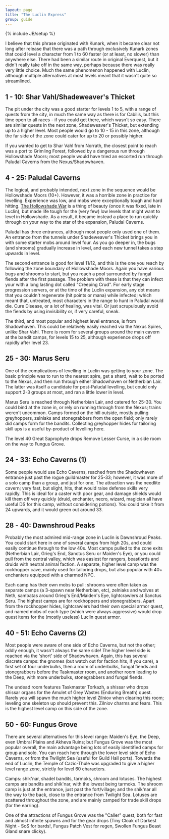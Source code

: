```yaml
---
layout: page
title: "The Luclin Express"
group: guide
---
```

{% include JB/setup %}

I believe that this phrase originated with Kunark, when it became clear not long after release that there was a path through exclusively Kunark zones that could level a character from 1 to 60 faster (or at least, no slower) than anywhere else.  There had been a similar route in original Everquest, but it didn't really take off in the same way, perhaps because there was really very little choice.  Much the same phenomenon happened with Luclin, although multiple alternatives at most levels meant that it wasn't quite so streamlined.

## 1 - 10: Shar Vahl/Shadeweaver's Thicket

The pit under the city was a good starter for levels 1 to 5, with a range of quests from the city, in much the same way as there is for Cabilis, but this time open to all races - if you could get there, which wasn't so easy.  There are similar quests in the next zone, Shadeweaver's Thicket, but extending up to a higher level.  Most people would go to 10 - 15 in this zone, although the far side of the zone could cater for up to 20 or possibly higher.

If you wanted to get to Shar Vahl from Norrath, the closest point to reach was a port to Grimling Forest, followed by a dangerous run through Hollowshade Moors; most people would have tried an escorted run through Paludal Caverns from the Nexus/Shadowhaven.

## 4 - 25: Paludal Caverns

The logical, and probably intended, next zone in the sequence would be Hollowshade Moors (10+).  However, it was a horrible zone in practice for levelling.  Experience was low, and mobs were exceptionally tough and hard hitting.  [The Hollowshade War](/eqguide/guides/hollowshade-war) is a thing of beauty (once it was fixed, late in Luclin), but made life tough for the (very few) low levels that might want to level in Hollowshade.  As a result, it became instead a place to run quickly through on your way to the star of the expansion, Paludal Caverns.

Paludal has three entrances, although most people only used one of them.  An entrance from the tunnels under Shadeweaver's Thicket brings you in with some starter mobs around level four.  As you go deeper in, the bugs (and shrooms) gradually increase in level, and each new tunnel takes a step upwards in level.

The second entrance is good for level 11/12, and this is the one you reach by following the zone boundary of Hollowshade Moors.  Again you have various bugs and shrooms to start, but you reach a pool surrounded by fungal fiends after the first passage.  The problem with these is that they can infect your with a long lasting dot called "Creeping Crud".  For early stage progression servers, or at the time of the Luclin expansion, any dot means that you couldn't regenerate (hit points or mana) while infected; which meant that, untreated, most characters in the range to hunt in Paludal would die.  Cure Disease, or a lot of healing, was vital.  Or just scrupulously avoid the fiends by using invisibility or, if very careful, sneak.

The third, and most popular and highest level entrance, is from Shadowhaven.  This could be relatively easily reached via the Nexus Spires, unlike Shar Vahl.  There is room for several groups around the main cavern at the bandit camps, for levels 15 to 25, although experience drops off rapidly after level 23.

## 25 - 30: Marus Seru

One of the complications of levelling in Luclin was getting to your zone.  The basic principle was to run to the nearest spire, get a shard, wait to be ported to the Nexus, and then run through either Shadowhaven or Netherbian Lair.  The latter was itself a candidate for post-Paludal levelling, but could only support 2-3 groups at most, and ran a little lower in level.

Marus Seru is reached through Netherbian Lair, and catered for 25-30.  You could bind at the zone in, or rely on running through from the Nexus; trains weren't uncommon.  Camps formed on the hill outside, mostly pulling greyhoppers, zelniaks and stonegrabbers from the open field; only rarely did camps form for the bandits.  Collecting greyhopper hides for tailoring skill ups is a useful by-product of levelling here.

The level 40 Great Saprophyte drops Remove Lesser Curse, in a side room on the way to Fungus Grove.

## 24 - 33: Echo Caverns (1)

Some people would use Echo Caverns, reached from the Shadowhaven entrance just past the rogue guildmaster for 25-33; however, it was more of a solo camp than a group, and just for one.  The attraction was the needlite cavern; very fast, but slight, hits, that would raise defense skills very rapidly.  This is ideal for a caster with poor gear, and damage shields would kill them off very quickly (druid, enchanter, necro, wizard, magician all have useful DS for this camp, without considering potions).  You could take it from 24 upwards, and it would green out around 33.

## 28 - 40: Dawnshroud Peaks

Probably the most admired mid-range zone in Luclin is Dawnshroud Peaks.  You could start here in one of several camps from high 20s, and could easily continue through to the low 40s.  Most camps pulled to the zone exits (Netherbian Lair, Grieg's End, Sanctus Seru or Maiden's Eye), or you could pull from the central valley, which was easiest for rangers, beastlords and druids with neutral animal faction.  A separate, higher level camp was the rockhopper cave, mainly used for tailoring drops, but also popular with 40+ enchanters equipped with a charmed NPC.

Each camp has their own mobs to pull: shrooms were often taken as separate camps (a 3-spawn near Netherbian, etc), zelniaks and wolves at Neth, sambatas around Grieg's End/Maiden's Eye, lightcrawlers at Sanctus Seru.  The highest camps are for rockhoppers and stonegrabbers.  Apart from the rockhopper hides, lightcrawlers had their own special armor quest, and named mobs of each type (which were always aggressive) would drop quest items for the (mostly useless) Luclin quest armor.

## 40 - 51: Echo Caverns (2)

Most people were aware of one side of Echo Caverns, but not the other; oddly enough, it wasn't always the same side!  The higher level side is reached via the 'short' side of Shadowhaven.  Again, this has several discrete camps: the gnomes (but watch out for faction hits, if you care), a first set of four underbulks, then a room of underbulks, fungal fiends and stonegrabbers before the Taskmaster room, and another room leading to the Deep, with more underbulks, stonegrabbers and fungal fiends.

The undead room features Taskmaster Torkazh, a shissar who drops shissar organs for the Amulet of Grey Wastes (Enduring Breath) quest.  Rarely you will spawn the much higher level Zilniov when clearing this room; leveling one skeleton up should prevent this.  Zilniov charms and fears.  This is the highest level camp on this side of the zone.

## 50 - 60: Fungus Grove

There are several alternatives for this level range: Maiden's Eye, the Deep, even Umbral Plains and Akheva Ruins; but Fungus Grove was the most popular overall, the main advantage being lots of easily identified camps for group and solo.  You can reach here through the lower level side of Echo Caverns, or from the Twilight Sea (useful for Guild Hall ports).  Towards the end of Luclin, the Temple of Cazic-Thule was upgraded to give a higher level range zone, strictly for level 60 characters.

Camps: shik'nar, shadel bandits, tarmoks, shroom and lotuses.  The highest camps are bandits and shik'nar, with the lowest being tarmoks.  The shroom camp is just at the entrance, just past the fort/village; and the shik'nar all the way to the back, close to the entrance from Twilight Sea.  Lotuses are scattered throughout the zone, and are mainly camped for trade skill drops (for the earring).

One of the attractions of Fungus Grove was the "Caller" quest, both for fast and almost infinite spawns and for the gear drops (Tiny Cloak of Darkest Night - SoS for bards!, Fungus Patch Vest for regen, Swollen Fungus Beast Gland snare clicky).
